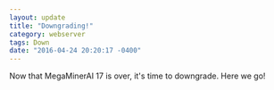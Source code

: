 ```yaml
---
layout: update
title: "Downgrading!"
category: webserver
tags: Down
date: "2016-04-24 20:20:17 -0400"
---
```


Now that MegaMinerAI 17 is over, it's time to downgrade. Here we go!
